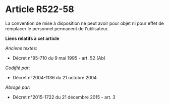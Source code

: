 # Article R522-58

La convention de mise à disposition ne peut avoir pour objet ni pour effet de remplacer le personnel permanent de
l'utilisateur.

**Liens relatifs à cet article**

_Anciens textes_:

  - Décret n°95-710 du 9 mai 1995 - art. 52 (Ab)

_Codifié par_:

  - Décret n°2004-1136 du 21 octobre 2004

_Abrogé par_:

  - Décret n°2015-1722 du 21 décembre 2015 - art. 3
